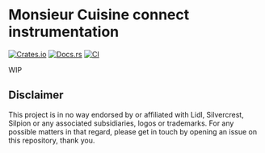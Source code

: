 # Monsieur Cuisine connect instrumentation

[![Crates.io](https://img.shields.io/crates/v/monsieurcc.svg)](https://crates.io/crates/monsieurcc)
[![Docs.rs](https://docs.rs/monsieurcc/badge.svg)](https://docs.rs/monsieurcc)
[![CI](https://github.com/tuxuser/monsieurcc-rs/workflows/CI/badge.svg)](https://github.com/tuxuser/monsieurcc-rs/actions)

WIP

## Disclaimer

This project is in no way endorsed by or affiliated with Lidl, Silvercrest, Silpion or any associated subsidiaries, logos or trademarks.
For any possible matters in that regard, please get in touch by opening an issue on this repository, thank you.
